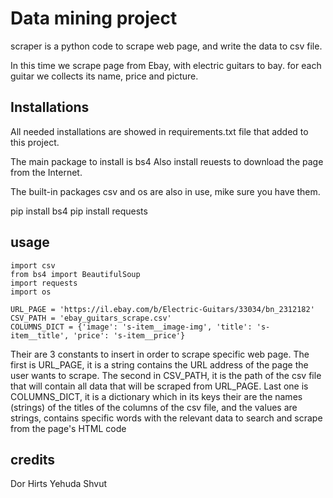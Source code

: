 
# Data mining project

scraper is a python code to scrape web page, and write the data to csv file.

In this time we scrape page from Ebay, with electric guitars to bay. for each guitar we collects its name, price and picture.

## Installations

All needed installations are showed in requirements.txt file that added to this project.

The main package to install is bs4
Also install reuests to download the page from the Internet.

The built-in packages csv and os are also in use, mike sure you have them.

  pip install bs4
  pip install requests
 
## usage
 
	import csv
	from bs4 import BeautifulSoup
	import requests
	import os

	URL_PAGE = 'https://il.ebay.com/b/Electric-Guitars/33034/bn_2312182'
	CSV_PATH = 'ebay_guitars_scrape.csv'
	COLUMNS_DICT = {'image': 's-item__image-img', 'title': 's-item__title', 'price': 's-item__price'}


Their are 3 constants to insert in order to scrape specific web page.
The first is URL_PAGE, it is a string contains the URL address of the page the user wants to scrape.
The second in CSV_PATH, it is the path of the csv file that will contain all data that will be scraped from URL_PAGE.
Last one is COLUMNS_DICT, it is a dictionary which in its keys their are the names (strings) of the titles of the columns of the csv file,
and the values are strings, contains specific words with the relevant data to search and scrape from the page's HTML code  

## credits

Dor Hirts
Yehuda Shvut
